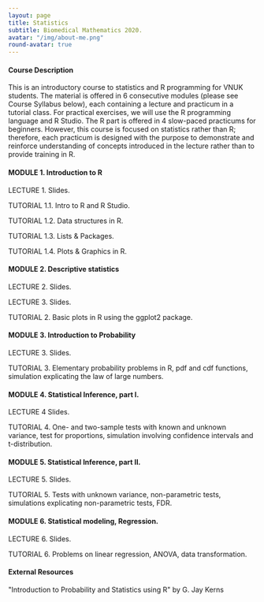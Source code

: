 ```yaml
---
layout: page
title: Statistics
subtitle: Biomedical Mathematics 2020.
avatar: "/img/about-me.png"
round-avatar: true
---
```

#### Course Description
This is an introductory course to statistics and R programming for VNUK students. The material is offered in 6 consecutive modules (please see Course Syllabus below), each containing a lecture and practicum in a tutorial class. For practical exercises, we will use the R programming language and R Studio. The R part is offered in 4 slow-paced practicums for beginners. However, this course is focused on statistics rather than R; therefore, each practicum is designed with the purpose to demonstrate and reinforce understanding of concepts introduced in the lecture rather than to provide training in R. 

#### MODULE 1. Introduction to R
LECTURE 1. 
Slides.

TUTORIAL 1.1. Intro to R and R Studio.

TUTORIAL 1.2. Data structures in R. 

TUTORIAL 1.3. Lists & Packages. 

TUTORIAL 1.4. Plots & Graphics in R. 

#### MODULE 2. Descriptive statistics
LECTURE 2. 
Slides.

LECTURE 3. 
Slides.

TUTORIAL 2. Basic plots in R using the ggplot2 package.

#### MODULE 3. Introduction to Probability
LECTURE 3. 
Slides.

TUTORIAL 3. Elementary probability problems in R, pdf and cdf functions, simulation explicating the law of large numbers.

#### MODULE 4. Statistical Inference, part I.
LECTURE 4
Slides.

TUTORIAL 4. One- and two-sample tests with known and unknown variance, test for proportions, simulation involving confidence intervals and t-distribution.

#### MODULE 5. Statistical Inference, part II. 
LECTURE 5. 
Slides.

TUTORIAL 5. Tests with unknown variance, non-parametric tests, simulations explicating non-parametric tests, FDR.

#### MODULE 6. Statistical modeling, Regression.
LECTURE 6. 
Slides.

TUTORIAL 6. Problems on linear regression, ANOVA, data transformation.

#### External Resources
"Introduction to Probability and Statistics using R" by G. Jay Kerns

